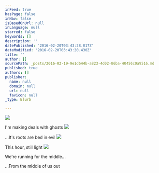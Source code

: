 ```yaml
---
inFeed: true
hasPage: false
inNav: false
isBasedOnUrl: null
inLanguage: null
starred: false
keywords: []
description: ''
datePublished: '2016-02-20T03:43:28.017Z'
dateModified: '2016-02-20T03:43:20.430Z'
title: ''
author: []
sourcePath: _posts/2016-02-19-9e1d644b-a823-4d02-86ba-40456c0a9516.md
published: true
authors: []
publisher:
  name: null
  domain: null
  url: null
  favicon: null
_type: Blurb

---
```

![](https://the-grid-user-content.s3-us-west-2.amazonaws.com/e9be8fbe-e80e-449b-bc79-3db1d475bfab.jpg)

I'm making deals with ghosts
![](https://the-grid-user-content.s3-us-west-2.amazonaws.com/b517f447-d3c8-4915-9e4c-e71132e1c9f8.jpg)

...It's roots are bed in evil
![](https://the-grid-user-content.s3-us-west-2.amazonaws.com/304880e5-601a-4620-bdfd-91a6106684fe.jpg)

This hour, still light
![](https://the-grid-user-content.s3-us-west-2.amazonaws.com/d01c73d5-7106-46d2-af62-6ac1bd705fd6.jpg)

We're running for the middle...

...From the middle of us out